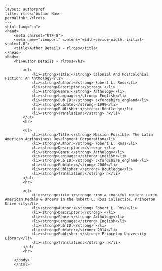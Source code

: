 
    ---
    layout: authorprof
    title: rlross'Author Name 
    permalink: /rlross
    ---
    <html lang="en">
    <head>
        <meta charset="UTF-8">
        <meta name="viewport" content="width=device-width, initial-scale=1.0">
        <title>Author Details - rlross</title>
    </head>
    <body>
        <h1>Author Details - rlross</h1>
        
            <ul>
                <li><strong>Title:</strong> Colonial And Postcolonial Fiction: An Anthology</li>
                <li><strong>Author:</strong> Robert L. Ross</li>
                <li><strong>Descriptor:</strong> </li>
                <li><strong>Genre:</strong> Anthology</li>
                <li><strong>Language:</strong> English</li>
                <li><strong>Pub ID:</strong> oxfordshire_england</li>
                <li><strong>Pubdate:</strong> 1999</li>
                <li><strong>Publisher:</strong> Routledge</li>
                <li><strong>Translation:</strong> n</li>
            </ul>
            <hr>
            
            <ul>
                <li><strong>Title:</strong> Mission Possible: The Latin American Agribusiness Development Corporation</li>
                <li><strong>Author:</strong> Robert L. Ross</li>
                <li><strong>Descriptor:</strong> </li>
                <li><strong>Genre:</strong> Anthology</li>
                <li><strong>Language:</strong> English</li>
                <li><strong>Pub ID:</strong> oxfordshire_england</li>
                <li><strong>Pubdate:</strong> 2000</li>
                <li><strong>Publisher:</strong> Routledge</li>
                <li><strong>Translation:</strong> n</li>
            </ul>
            <hr>
            
            <ul>
                <li><strong>Title:</strong> From A Thankful Nation: Latin American Medals & Orders in the Robert L. Ross Collection, Princeton University</li>
                <li><strong>Author:</strong> Robert L. Ross</li>
                <li><strong>Descriptor:</strong> </li>
                <li><strong>Genre:</strong> Anthology</li>
                <li><strong>Language:</strong> English</li>
                <li><strong>Pub ID:</strong> </li>
                <li><strong>Pubdate:</strong> 2014</li>
                <li><strong>Publisher:</strong> Princeton University Library</li>
                <li><strong>Translation:</strong> n</li>
            </ul>
            <hr>
            
        </body>
        </html>
        